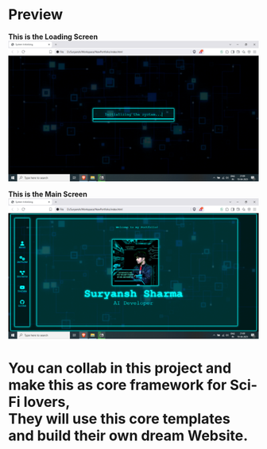 # Preview
<b> This is the Loading Screen </b> <br>
<img src="https://github.com/aidevsurya/Futuristic-Hacker-Portfolio-Website/blob/main/imgs/intro.png"> <br>

<b> This is the Main Screen </b> <br>
<img src="https://github.com/aidevsurya/Futuristic-Hacker-Portfolio-Website/blob/main/imgs/main.png">

# You can collab in this project and make this as core framework for Sci-Fi lovers,<br>They will use this core templates and build their own dream Website.
